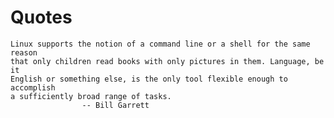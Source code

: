 # Quotes

    Linux supports the notion of a command line or a shell for the same reason
    that only children read books with only pictures in them. Language, be it
    English or something else, is the only tool flexible enough to accomplish
    a sufficiently broad range of tasks.
                    -- Bill Garrett

